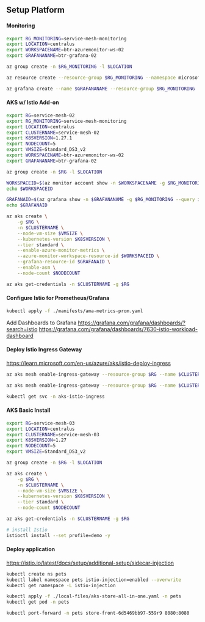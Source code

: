 ## Setup Platform

#### Monitoring

```bash
export RG_MONITORING=service-mesh-monitoring
export LOCATION=centralus
export WORKSPACENAME=btr-azuremonitor-ws-02
export GRAFANANAME=btr-grafana-02

az group create -n $RG_MONITORING -l $LOCATION

az resource create --resource-group $RG_MONITORING --namespace microsoft.monitor --resource-type accounts --name $WORKSPACENAME --location $LOCATION --properties "{}"

az grafana create --name $GRAFANANAME --resource-group $RG_MONITORING
```

#### AKS w/ Istio Add-on

```bash
export RG=service-mesh-02
export RG_MONITORING=service-mesh-monitoring
export LOCATION=centralus
export CLUSTERNAME=service-mesh-02
export K8SVERSION=1.27.1
export NODECOUNT=5
export VMSIZE=Standard_DS3_v2
export WORKSPACENAME=btr-azuremonitor-ws-02
export GRAFANANAME=btr-grafana-02

az group create -n $RG -l $LOCATION

WORKSPACEID=$(az monitor account show -n $WORKSPACENAME -g $RG_MONITORING --query id -o tsv)
echo $WORKSPACEID

GRAFANAID=$(az grafana show -n $GRAFANANAME -g $RG_MONITORING --query id -o tsv)
echo $GRAFANAID

az aks create \
    -g $RG \
    -n $CLUSTERNAME \
    --node-vm-size $VMSIZE \
    --kubernetes-version $K8SVERSION \
    --tier standard \
    --enable-azure-monitor-metrics \
    --azure-monitor-workspace-resource-id $WORKSPACEID \
    --grafana-resource-id $GRAFANAID \
    --enable-asm \
    --node-count $NODECOUNT

az aks get-credentials -n $CLUSTERNAME -g $RG
```

#### Configure Istio for Prometheus/Grafana

```bash
kubectl apply -f ./manifests/ama-metrics-prom.yaml
```

Add Dashboards to Grafana
https://grafana.com/grafana/dashboards/?search=istio
https://grafana.com/grafana/dashboards/7630-istio-workload-dashboard

#### Deploy Istio Ingress Gateway

https://learn.microsoft.com/en-us/azure/aks/istio-deploy-ingress

```bash
az aks mesh enable-ingress-gateway --resource-group $RG --name $CLUSTERNAME --ingress-gateway-type external

az aks mesh enable-ingress-gateway --resource-group $RG --name $CLUSTERNAME --ingress-gateway-type internal

kubectl get svc -n aks-istio-ingress
```

#### AKS Basic Install

```bash
export RG=service-mesh-03
export LOCATION=centralus
export CLUSTERNAME=service-mesh-03
export K8SVERSION=1.27
export NODECOUNT=5
export VMSIZE=Standard_DS3_v2

az group create -n $RG -l $LOCATION

az aks create \
    -g $RG \
    -n $CLUSTERNAME \
    --node-vm-size $VMSIZE \
    --kubernetes-version $K8SVERSION \
    --tier standard \
    --node-count $NODECOUNT

az aks get-credentials -n $CLUSTERNAME -g $RG

# install Istio
istioctl install --set profile=demo -y
```

#### Deploy application

https://istio.io/latest/docs/setup/additional-setup/sidecar-injection 

```bash
kubectl create ns pets
kubectl label namespace pets istio-injection=enabled --overwrite
kubectl get namespace -L istio-injection

kubectl apply -f ./local-files/aks-store-all-in-one.yaml -n pets
kubectl get pod -n pets

kubectl port-forward -n pets store-front-6d5469bb97-559r9 8080:8080
```



